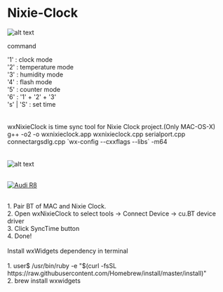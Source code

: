 # Nixie-Clock

![alt text](https://github.com/GCY/Nixie-Clock/blob/master/nixie%20clock.png)

command

'1' : clock mode
</br>
'2' : temperature mode
</br>
'3' : humidity mode
</br>
'4' : flash mode
</br>
'5' : counter mode
</br>
'6' : '1' + '2' + '3'
</br>
's' | 'S' : set time
</br></br>
</br>
wxNixieClock is time sync tool for Nixie Clock project.(Only MAC-OS-X)</br>
g++ -o2 -o wxnixieclock.app wxnixieclock.cpp serialport.cpp connectargsdlg.cpp \`wx-config --cxxflags --libs\` -m64</br>
</br>
</br>
![alt text](https://github.com/GCY/Nixie-Clock/blob/master/wxNixieClock/pic.png)
</br>
</br>

[![Audi R8](http://img.youtube.com/vi/tJzohsqhTxs/0.jpg)](https://youtu.be/tJzohsqhTxs)

</br>
1. Pair BT of MAC and Nixie Clock.</br>
2. Open wxNixieClock to select tools -> Connect Device -> cu.BT device driver</br>
3. Click SyncTime button</br>
4. Done!</br>
</br>
Install wxWidgets dependency in terminal</br>
</br>
1. user$ /usr/bin/ruby -e "$(curl -fsSL https://raw.githubusercontent.com/Homebrew/install/master/install)" </br>
2. brew install wxwidgets </br>
